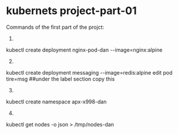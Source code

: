 # kubernets project-part-01
Commands of the first part of the projct:

1.
kubectl create deployment nginx-pod-dan --image=nginx:alpine

2.
kubectl create deployment messaging --image=redis:alpine
edit pod <pods name>
tire=msg ##under the label section copy this

3.
kubectl create namespace apx-x998-dan

4.
kubectl get nodes -o json > /tmp/nodes-dan
